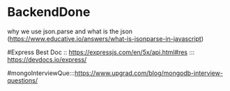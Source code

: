 # BackendDone
why we use json.parse and what is the json (https://www.educative.io/answers/what-is-jsonparse-in-javascript)

#Express Best Doc :: https://expressjs.com/en/5x/api.html#res   :::   https://devdocs.io/express/

#mongoInterviewQue:::https://www.upgrad.com/blog/mongodb-interview-questions/
